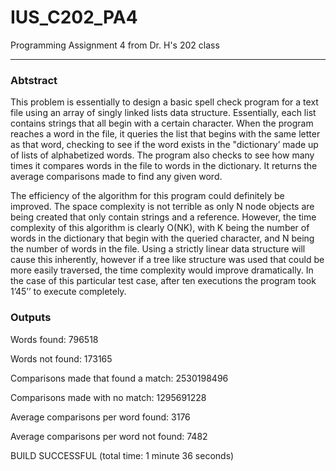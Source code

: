 # IUS_C202_PA4
Programming Assignment 4 from Dr. H's 202 class
<hr>
<h3>Abtstract</h3>
This problem is essentially to design a basic spell check program for a text file using an array of singly linked lists data structure. Essentially, each list contains strings that all begin with a certain character. When the program reaches a word in the file, it queries the list that begins with the same letter as that word, checking to see if the word exists in the "dictionary’ made up of lists of alphabetized words. The program also checks to see how many times it compares words in the file to words in the dictionary. It returns the average comparisons made to find any given word. 

The efficiency of the algorithm for this program could definitely be improved. The space complexity is not terrible as only N node objects are being created that only contain strings and a reference. However, the time complexity of this algorithm is clearly O(NK), with K being the number of words in the dictionary that begin with the queried character, and N being the number of words in the file. Using a strictly linear data structure will cause this inherently, however if a tree like structure was used that could be more easily traversed, the time complexity would improve dramatically. In the case of this particular test case, after ten executions the program took 1’45’’ to execute completely. 
<h3>Outputs</h3>
Words found: 796518


Words not found: 173165 

Comparisons made that found a match: 2530198496

Comparisons made with no match: 1295691228

Average comparisons per word found: 3176 

Average comparisons per word not found: 7482

BUILD SUCCESSFUL (total time: 1 minute 36 seconds) 
